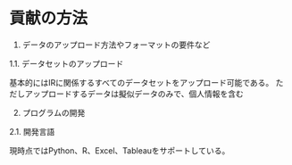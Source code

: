# 貢献の方法

1. データのアップロード方法やフォーマットの要件など

1.1. データセットのアップロード

基本的にはIRに関係するすべてのデータセットをアップロード可能である。
ただしアップロードするデータは擬似データのみで、個人情報を含む

2. プログラムの開発

2.1. 開発言語

現時点ではPython、R、Excel、Tableauをサポートしている。
